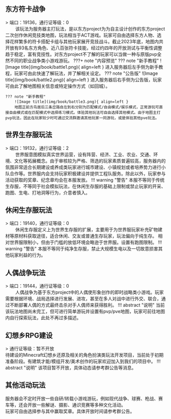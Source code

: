 ## 东方符卡战争 
<div class="annotate" markdown>
> 端口：19136，通行证等级：0
</div>
&nbsp;&nbsp;&nbsp;&nbsp;&nbsp;&nbsp;&nbsp;&nbsp;该玩法为服务器主打玩法，是以东方project为为自主设计创作的东方project二次创作休闲竞技类地图，玩法相当于ACT游戏。玩家可自由选择东方人物、选择花样繁多的符卡搭配卡组与其他玩家展开竞技战斗。截止2023年底，地图内共开放有93名东方角色、近八百张符卡技能，经过约四年的开放测试与平衡性调整趋于稳定，富有竞技性。对东方project不了解的玩家可以当做一种与原版pvp全然不同的职业战争类小游戏游玩。
???+ note "内容预览"
    ??? note "新手教程"
        ![Image title](img/book/battle1.png){ align=left }
        进入服务器后左手侧为新手教程，玩家可由此快速了解玩法，并了解相关设定。
    ??? note "公告版"
        ![Image title](img/book/battle2.png){ align=left }
        进入服务器后右手侧为公告版，玩家可由此了解地图相关信息或特定操作方式（如回城）。
        
    ??? note "新手教程"
        ![Image title](img/book/battle3.png){ align=left }
        地图正前方鸟居后三条岔路自左到右分别为匹配模式/自由模式/娱乐模式，正常游玩可直接自由模式或在匹配模式中选择练习模式。体验其他玩法可自由选择其他模式。由于地图主打pvp玩法，因此在玩家较少时可通过交流群邀请其他玩家一同游玩，或是体验其他pve玩法。
     
## 世界生存服玩法
<div class="annotate" markdown>
> 端口：19132，通行证等级：2 
</div>
&nbsp;&nbsp;&nbsp;&nbsp;&nbsp;&nbsp;&nbsp;&nbsp;世界服意图模拟真实世界运营，设有阵营、经济、工业、农业、交通、环境、文化等拓展概念。由于审核较为严格、筛选的玩家素质普遍较高，服务器内的氛围非常适合长期建设或养成类玩家进行城市建设、小镇规划或者培养势力进行小队合作等。世界服内会支持玩家积极建设并提供工程队服务。除此以外，玩家参与活动获取的奖章、纪念章均会在本服发放。
!!! warning "警告"
    本服不等同于传统生存服，不等同于社会模拟玩法，在休闲生存服的基础上限制或禁止玩家的开采、跑图、生电、打地洞等行为，介意者慎入。

## 休闲生存服玩法
<div class="annotate" markdown>
> 端口：19140，通行证等级：0 
</div>
&nbsp;&nbsp;&nbsp;&nbsp;&nbsp;&nbsp;&nbsp;&nbsp;休闲生存服定义上为世界生存服的扩展，主要用于为世界服玩家补充矿物建材等原材料获取途径，适合休闲、交友或普通生存玩家，玩法偏向于纯生存。
相对世界服限制小，但由于门槛的放低环境会略逊于世界服。设置有跑图限制。
!!! warning "警告"
    本服不等同于纯净生存服，禁止大规模生电以及一切故意损害其他玩家利益的行为。


## 人偶战争玩法
<div class="annotate" markdown>
> 端口：19144，通行证等级：0 
</div>
&nbsp;&nbsp;&nbsp;&nbsp;&nbsp;&nbsp;&nbsp;&nbsp;人偶战争为基于东方project中的人偶使形象创作的即时战略类小游戏。玩家需要根据环境、战局选择进行发展、进攻，甚至在多人对战中进行外交、联合，通过不断部署人偶的方式最终击杀对手人偶师来获得胜利。
!!! abstract "说明"
    当前该玩法地图尚未完工，但可进行简单游玩并设置有pvp/pve地图，玩家可前往地图内自行探索玩法，此处不再过多描述。

## 幻想乡RPG建设
<div class="annotate" markdown>
> 通行证等级：暂不开放
</div>
待建设的Minecraft幻想乡还原及相关的角色扮演类玩法开发项目，当前处于初期准备阶段。有建筑才能/模组开发/美术创作的玩家欢迎加入到我们的项目中。
!!! abstract "说明"
    该项目暂不开放，具体动态请参考群公告等消息。

## 其他活动玩法
服务器会不定时开放一些自研/转载小游戏游玩，例如现代战争、球赛、枪战、赛车等，还会开放一些解谜、摄影、通识竞赛等多种文化活动。<br>
玩家可自由选择参与其中赢取奖章。具体开放时间请参考群公告。
<br>
<br>
<br>
<br>
<br>
<br>
<br>
<br>
